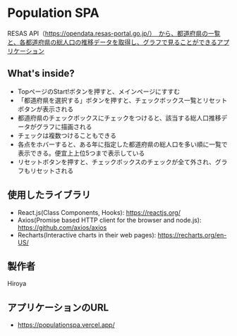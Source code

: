 # Population SPA
RESAS API（https://opendata.resas-portal.go.jp/）　から、都道府県の一覧と、各都道府県の総人口の推移データを取得し、グラフで見ることができるアプリケーション

## What's inside?
- TopページのStart!ボタンを押すと、メインページにすすむ
- 「都道府県を選択する」ボタンを押すと、チェックボックス一覧とリセットボタンが表示される
- 都道府県のチェックボックスにチェックをつけると、該当する総人口推移データがグラフに描画される
- チェックは複数つけることもできる
- 各点をホバーすると、ある年に指定した都道府県の総人口を多い順に一覧で表示できる。便宜上上位5つまで表示している
- リセットボタンを押すと、チェックボックスのチェックが全て外され、グラフもリセットされる

## 使用したライブラリ

- React.js(Class Components, Hooks): https://reactjs.org/
- Axios(Promise based HTTP client for the browser and node.js): https://github.com/axios/axios
- Recharts(Interactive charts in their web pages): https://recharts.org/en-US/


## 製作者
Hiroya

## アプリケーションのURL

- https://populationspa.vercel.app/
